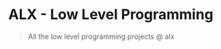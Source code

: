 <h1>ALX - Low Level Programming</h1>
<blockquote style]="border-color: blue;">
	All the low level programming projects @ alx
</blockquote>

